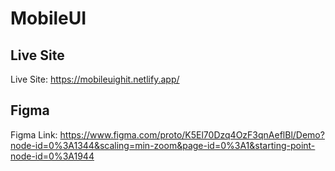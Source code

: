 # MobileUI

## Live Site

Live Site: <https://mobileuighit.netlify.app/>

## Figma

Figma Link: <https://www.figma.com/proto/K5El70Dzq4OzF3qnAeflBl/Demo?node-id=0%3A1344&scaling=min-zoom&page-id=0%3A1&starting-point-node-id=0%3A1944>
